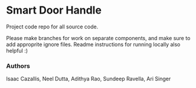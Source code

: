 # Smart Door Handle
Project code repo for all source code.

Please make branches for work on separate components, and make sure to add approprite ignore files. Readme instructions for running locally also helpful :)



### Authors
Isaac Cazallis, Neel Dutta, Adithya Rao, Sundeep Ravella, Ari Singer

